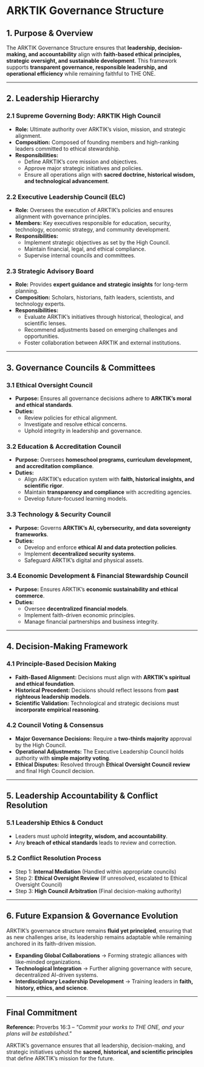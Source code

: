 # **ARKTIK Governance Structure**

## **1. Purpose & Overview**
The ARKTIK Governance Structure ensures that **leadership, decision-making, and accountability** align with **faith-based ethical principles, strategic oversight, and sustainable development**. This framework supports **transparent governance, responsible leadership, and operational efficiency** while remaining faithful to THE ONE.

---

## **2. Leadership Hierarchy**
### **2.1 Supreme Governing Body: ARKTIK High Council**
- **Role:** Ultimate authority over ARKTIK’s vision, mission, and strategic alignment.
- **Composition:** Composed of founding members and high-ranking leaders committed to ethical stewardship.
- **Responsibilities:**
  - Define ARKTIK’s core mission and objectives.
  - Approve major strategic initiatives and policies.
  - Ensure all operations align with **sacred doctrine, historical wisdom, and technological advancement**.

### **2.2 Executive Leadership Council (ELC)**
- **Role:** Oversees the execution of ARKTIK’s policies and ensures alignment with governance principles.
- **Members:** Key executives responsible for education, security, technology, economic strategy, and community development.
- **Responsibilities:**
  - Implement strategic objectives as set by the High Council.
  - Maintain financial, legal, and ethical compliance.
  - Supervise internal councils and committees.

### **2.3 Strategic Advisory Board**
- **Role:** Provides **expert guidance and strategic insights** for long-term planning.
- **Composition:** Scholars, historians, faith leaders, scientists, and technology experts.
- **Responsibilities:**
  - Evaluate ARKTIK’s initiatives through historical, theological, and scientific lenses.
  - Recommend adjustments based on emerging challenges and opportunities.
  - Foster collaboration between ARKTIK and external institutions.

---

## **3. Governance Councils & Committees**
### **3.1 Ethical Oversight Council**
- **Purpose:** Ensures all governance decisions adhere to **ARKTIK’s moral and ethical standards**.
- **Duties:**
  - Review policies for ethical alignment.
  - Investigate and resolve ethical concerns.
  - Uphold integrity in leadership and governance.

### **3.2 Education & Accreditation Council**
- **Purpose:** Oversees **homeschool programs, curriculum development, and accreditation compliance**.
- **Duties:**
  - Align ARKTIK’s education system with **faith, historical insights, and scientific rigor**.
  - Maintain **transparency and compliance** with accrediting agencies.
  - Develop future-focused learning models.

### **3.3 Technology & Security Council**
- **Purpose:** Governs **ARKTIK’s AI, cybersecurity, and data sovereignty frameworks**.
- **Duties:**
  - Develop and enforce **ethical AI and data protection policies**.
  - Implement **decentralized security systems**.
  - Safeguard ARKTIK’s digital and physical assets.

### **3.4 Economic Development & Financial Stewardship Council**
- **Purpose:** Ensures ARKTIK’s **economic sustainability and ethical commerce**.
- **Duties:**
  - Oversee **decentralized financial models**.
  - Implement faith-driven economic principles.
  - Manage financial partnerships and business integrity.

---

## **4. Decision-Making Framework**
### **4.1 Principle-Based Decision Making**
- **Faith-Based Alignment:** Decisions must align with **ARKTIK’s spiritual and ethical foundation**.
- **Historical Precedent:** Decisions should reflect lessons from **past righteous leadership models**.
- **Scientific Validation:** Technological and strategic decisions must **incorporate empirical reasoning**.

### **4.2 Council Voting & Consensus**
- **Major Governance Decisions:** Require a **two-thirds majority** approval by the High Council.
- **Operational Adjustments:** The Executive Leadership Council holds authority with **simple majority voting**.
- **Ethical Disputes:** Resolved through **Ethical Oversight Council review** and final High Council decision.

---

## **5. Leadership Accountability & Conflict Resolution**
### **5.1 Leadership Ethics & Conduct**
- Leaders must uphold **integrity, wisdom, and accountability**.
- Any **breach of ethical standards** leads to review and correction.

### **5.2 Conflict Resolution Process**
- Step 1: **Internal Mediation** (Handled within appropriate councils)
- Step 2: **Ethical Oversight Review** (If unresolved, escalated to Ethical Oversight Council)
- Step 3: **High Council Arbitration** (Final decision-making authority)

---

## **6. Future Expansion & Governance Evolution**
ARKTIK’s governance structure remains **fluid yet principled**, ensuring that as new challenges arise, its leadership remains adaptable while remaining anchored in its faith-driven mission.

- **Expanding Global Collaborations** → Forming strategic alliances with like-minded organizations.
- **Technological Integration** → Further aligning governance with secure, decentralized AI-driven systems.
- **Interdisciplinary Leadership Development** → Training leaders in **faith, history, ethics, and science**.

---

## **Final Commitment**
**Reference:** Proverbs 16:3 – *"Commit your works to THE ONE, and your plans will be established."*

ARKTIK’s governance ensures that all leadership, decision-making, and strategic initiatives uphold the **sacred, historical, and scientific principles** that define ARKTIK’s mission for the future.


